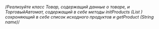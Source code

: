 /*Реализуйте класс Товар, содержащий данные о товаре, и ТорговыйАвтомат, содержащий в себе методы 
initProducts (List <Product>) сохроняющий в себе список исходного продуктов и getProduct (String name)*/
